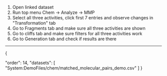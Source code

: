 1. Open linked dataset
2. Run top menu Chem -> Analyze -> MMP
3. Select all three activities, click first 7 entries and observe changes in "Transformation" tab
4. Go to Fragments tab and make sure all three activities are shown
5. Go to cliffs tab and make sure filters for all three activities work
6. Go to Generation tab and check if results are there
---
{
 
  "order": 14, 
  "datasets": [
    "System:DemoFiles/chem/matched_molecular_pairs_demo.csv"
  ]
}